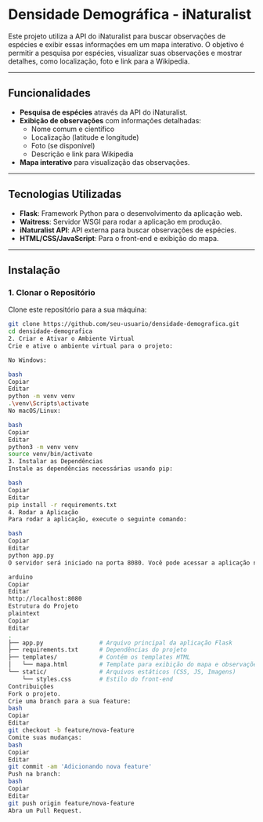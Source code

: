 # Densidade Demográfica - iNaturalist

Este projeto utiliza a API do iNaturalist para buscar observações de espécies e exibir essas informações em um mapa interativo. O objetivo é permitir a pesquisa por espécies, visualizar suas observações e mostrar detalhes, como localização, foto e link para a Wikipedia.

---

## Funcionalidades

- **Pesquisa de espécies** através da API do iNaturalist.  
- **Exibição de observações** com informações detalhadas:  
  - Nome comum e científico  
  - Localização (latitude e longitude)  
  - Foto (se disponível)  
  - Descrição e link para Wikipedia  
- **Mapa interativo** para visualização das observações.

---

## Tecnologias Utilizadas

- **Flask**: Framework Python para o desenvolvimento da aplicação web.  
- **Waitress**: Servidor WSGI para rodar a aplicação em produção.  
- **iNaturalist API**: API externa para buscar observações de espécies.  
- **HTML/CSS/JavaScript**: Para o front-end e exibição do mapa.

---

## Instalação

### 1. Clonar o Repositório

Clone este repositório para a sua máquina:

```bash
git clone https://github.com/seu-usuario/densidade-demografica.git
cd densidade-demografica
2. Criar e Ativar o Ambiente Virtual
Crie e ative o ambiente virtual para o projeto:

No Windows:

bash
Copiar
Editar
python -m venv venv
.\venv\Scripts\activate
No macOS/Linux:

bash
Copiar
Editar
python3 -m venv venv
source venv/bin/activate
3. Instalar as Dependências
Instale as dependências necessárias usando pip:

bash
Copiar
Editar
pip install -r requirements.txt
4. Rodar a Aplicação
Para rodar a aplicação, execute o seguinte comando:

bash
Copiar
Editar
python app.py
O servidor será iniciado na porta 8080. Você pode acessar a aplicação no navegador através de:

arduino
Copiar
Editar
http://localhost:8080
Estrutura do Projeto
plaintext
Copiar
Editar
.
├── app.py                # Arquivo principal da aplicação Flask
├── requirements.txt      # Dependências do projeto
├── templates/            # Contém os templates HTML
│   └── mapa.html         # Template para exibição do mapa e observações
└── static/               # Arquivos estáticos (CSS, JS, Imagens)
    └── styles.css        # Estilo do front-end
Contribuições
Fork o projeto.
Crie uma branch para a sua feature:
bash
Copiar
Editar
git checkout -b feature/nova-feature
Comite suas mudanças:
bash
Copiar
Editar
git commit -am 'Adicionando nova feature'
Push na branch:
bash
Copiar
Editar
git push origin feature/nova-feature
Abra um Pull Request.
